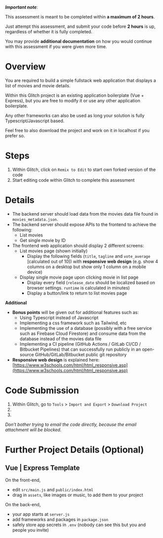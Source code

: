***Important note***:

This assessment is meant to be completed within **a maximum of 2 hours**.

Just attempt this assessment, and submit your code before **2 hours** is up, regardless of whether it is fully completed.

You may provide **additional documentation** on how you would continue with this assessment if you were given more time.

# Overview

You are required to build a simple fullstack web application that displays a list of movies and movie details.

Within this Glitch project is an existing application boilerplate (Vue + Express), but you are free to modify it or use any other application boilerplate.

Any other frameworks can also be used as long your solution is fully Typescript/Javascript based.

Feel free to also download the project and work on it in localhost if you prefer so.

# Steps

1. Within Glitch, click on `Remix to Edit` to start own forked version of the code
2. Start editing code within Glitch to complete this assessment

# Details

* The backend server should load data from the movies data file found in `movies_metadata.json`.
* The backend server should expose APIs to the frontend to achieve the following:
  * List movies
  * Get single movie by ID
* The frontend web application should display 2 different screens:
  * List movies page (shown initially)
    * Display the following fields (`title`, `tagline` and `vote_average` [calculated out of 10]) with **responsive web design** (e.g. show 4 columns on a desktop but show only 1 column on a mobile device)
  * Display single movie page upon clicking movie in list page
    * Display every field (`release_date` should be localized based on browser settings. `runtime` is calculated in minutes)
    * Display a button/link to return to list movies page

**Additional**

* **Bonus points** will be given out for additional features such as:
  * Using Typescript instead of Javascript
  * Implementing a css framework such as Tailwind, etc
  * Implementing the use of a database (possibly with a free service such as Firebase Cloud Firestore) and consume data from the database instead of the movies data file
  * Implementing a CI pipeline (GitHub Actions / GitLab CI/CD / Bitbucket Pipelines) that can successfully run publicly in an open-source GitHub/GitLab/Bitbucket public git repository
* **Responsive web design** is explained here: [https://www.w3schools.com/html/html_responsive.asp](https://www.w3schools.com/html/html_responsive.asp)

# Code Submission

1. Within Glitch, go to `Tools` > `Import and Export` > `Download Project`
2. 
3. 

*Don't bother trying to email the code directly, because the email attachment will be blocked.*

# Further Project Details (Optional)

## Vue | Express Template

On the front-end,
- edit `src/main.js` and `public/index.html`
- drag in `assets`, like images or music, to add them to your project

On the back-end,
- your app starts at `server.js`
- add frameworks and packages in `package.json`
- safely store app secrets in `.env` (nobody can see this but you and people you invite)
